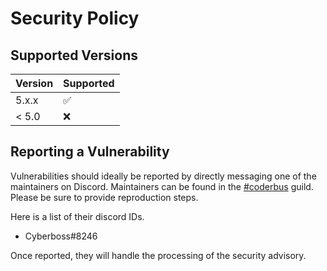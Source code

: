 # Security Policy

## Supported Versions

| Version | Supported          |
| ------- | ------------------ |
| 5.x.x   | :white_check_mark: |
| < 5.0   | :x:                |

## Reporting a Vulnerability

Vulnerabilities should ideally be reported by directly messaging one of the maintainers on Discord. Maintainers can be found in the [#coderbus](https://discord.gg/Vh8TJp9) guild. Please be sure to provide reproduction steps.

Here is a list of their discord IDs.

- Cyberboss#8246

Once reported, they will handle the processing of the security advisory.
